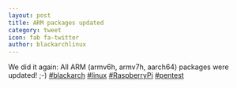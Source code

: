 ```yaml
---
layout: post
title: ARM packages updated
category: tweet
icon: fab fa-twitter
author: blackarchlinux
---
```


We did it again: All ARM (armv6h, armv7h, aarch64) packages were updated! ;-)
[#blackarch](https://twitter.com/hashtag/blackarch?src=hash) [#linux](https://twitter.com/hashtag/linux?src=hash) [#RaspberryPi](https://twitter.com/hashtag/raspberrypi?src=hash) [#pentest](https://twitter.com/hashtag/pentest?src=hash)

